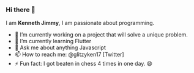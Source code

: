### Hi there 👋

I am **Kenneth Jimmy**, I am passionate about programming.

- 🔭 I’m currently working on a project that will solve a unique problem.
- 🌱 I’m currently learning Flutter
- 💬 Ask me about anything Javascript
- 📫 How to reach me: @glitzyken17 [Twitter]
- ⚡ Fun fact: I got beaten in chess 4 times in one day. 😄

<!-- - 👯 I’m looking to collaborate on ... -->
<!-- - 🤔 I’m looking for help with ... -->
<!-- - 😄 Pronouns: ... -->
